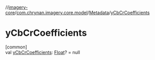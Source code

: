 //[imagery-core](../../../index.md)/[com.chrynan.imagery.core.model](../index.md)/[Metadata](index.md)/[yCbCrCoefficients](y-cb-cr-coefficients.md)

# yCbCrCoefficients

[common]\
val [yCbCrCoefficients](y-cb-cr-coefficients.md): [Float](https://kotlinlang.org/api/latest/jvm/stdlib/kotlin/-float/index.html)? = null
